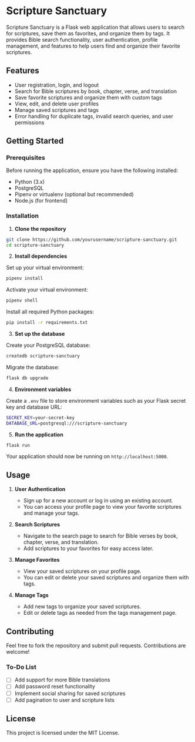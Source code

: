 # Scripture Sanctuary

Scripture Sanctuary is a Flask web application that allows users to search for scriptures, save them as favorites, and organize them by tags. It provides Bible search functionality, user authentication, profile management, and features to help users find and organize their favorite scriptures.

## Features

- User registration, login, and logout
- Search for Bible scriptures by book, chapter, verse, and translation
- Save favorite scriptures and organize them with custom tags
- View, edit, and delete user profiles
- Manage saved scriptures and tags
- Error handling for duplicate tags, invalid search queries, and user permissions

## Getting Started

### Prerequisites

Before running the application, ensure you have the following installed:

- Python (3.x)
- PostgreSQL
- Pipenv or virtualenv (optional but recommended)
- Node.js (for frontend)

### Installation

1. **Clone the repository**

```bash
git clone https://github.com/yourusername/scripture-sanctuary.git
cd scripture-sanctuary
```

2. **Install dependencies**

Set up your virtual environment:

```bash
pipenv install
```

Activate your virtual environment:

```bash
pipenv shell
```

Install all required Python packages:

```bash
pip install -r requirements.txt
```

3. **Set up the database**

Create your PostgreSQL database:

```bash
createdb scripture-sanctuary
```

Migrate the database:

```bash
flask db upgrade
```

4. **Environment variables**

Create a `.env` file to store environment variables such as your Flask secret key and database URL:

```bash
SECRET_KEY=your-secret-key
DATABASE_URL=postgresql:///scripture-sanctuary
```

5. **Run the application**

```bash
flask run
```

Your application should now be running on `http://localhost:5000`.

## Usage

1. **User Authentication**
   - Sign up for a new account or log in using an existing account.
   - You can access your profile page to view your favorite scriptures and manage your tags.

2. **Search Scriptures**
   - Navigate to the search page to search for Bible verses by book, chapter, verse, and translation.
   - Add scriptures to your favorites for easy access later.

3. **Manage Favorites**
   - View your saved scriptures on your profile page.
   - You can edit or delete your saved scriptures and organize them with tags.

4. **Manage Tags**
   - Add new tags to organize your saved scriptures.
   - Edit or delete tags as needed from the tags management page.

## Contributing

Feel free to fork the repository and submit pull requests. Contributions are welcome!

### To-Do List

- [ ] Add support for more Bible translations
- [ ] Add password reset functionality
- [ ] Implement social sharing for saved scriptures
- [ ] Add pagination to user and scripture lists

## License

This project is licensed under the MIT License.

